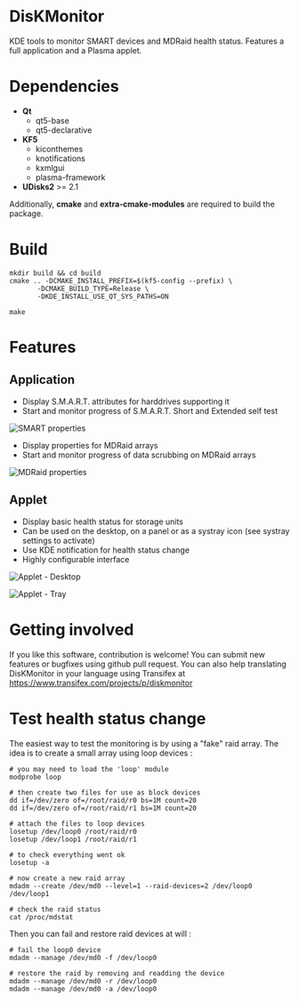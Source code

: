 # DisKMonitor
KDE tools to monitor SMART devices and MDRaid health status. Features a full application and a Plasma applet.

# Dependencies
* **Qt**
  * qt5-base
  * qt5-declarative
* **KF5**
  * kiconthemes
  * knotifications
  * kxmlgui
  * plasma-framework
* **UDisks2** >= 2.1

Additionally, **cmake** and **extra-cmake-modules** are required to build the package. 

# Build
    mkdir build && cd build
    cmake .. -DCMAKE_INSTALL_PREFIX=$(kf5-config --prefix) \
           -DCMAKE_BUILD_TYPE=Release \
           -DKDE_INSTALL_USE_QT_SYS_PATHS=ON

    make

# Features

## Application

- Display S.M.A.R.T. attributes for harddrives supporting it
- Start and monitor progress of S.M.A.R.T. Short and Extended self test 

![SMART properties](https://github.com/papylhomme/diskmonitor/blob/gh-pages/screenshots/screenshot2.png)

- Display properties for MDRaid arrays
- Start and monitor progress of data scrubbing on MDRaid arrays

![MDRaid properties](https://github.com/papylhomme/diskmonitor/blob/gh-pages/screenshots/screenshot1.png)

## Applet

- Display basic health status for storage units
- Can be used on the desktop, on a panel or as a systray icon (see systray settings to activate)
- Use KDE notification for health status change
- Highly configurable interface

![Applet - Desktop](https://github.com/papylhomme/diskmonitor/blob/gh-pages/screenshots/applet1.png)

![Applet - Tray](https://github.com/papylhomme/diskmonitor/blob/gh-pages/screenshots/applet2.png)

# Getting involved

If you like this software, contribution is welcome! You can submit new features or bugfixes using github pull request. You can also help translating DisKMonitor in your language using Transifex at https://www.transifex.com/projects/p/diskmonitor

# Test health status change

The easiest way to test the monitoring is by using a "fake" raid array. The idea is to create a small array
using loop devices :

```
# you may need to load the 'loop' module
modprobe loop

# then create two files for use as block devices
dd if=/dev/zero of=/root/raid/r0 bs=1M count=20
dd if=/dev/zero of=/root/raid/r1 bs=1M count=20

# attach the files to loop devices
losetup /dev/loop0 /root/raid/r0
losetup /dev/loop1 /root/raid/r1

# to check everything went ok
losetup -a

# now create a new raid array
mdadm --create /dev/md0 --level=1 --raid-devices=2 /dev/loop0 /dev/loop1

# check the raid status
cat /proc/mdstat
```

Then you can fail and restore raid devices at will :
```
# fail the loop0 device
mdadm --manage /dev/md0 -f /dev/loop0

# restore the raid by removing and readding the device
mdadm --manage /dev/md0 -r /dev/loop0
mdadm --manage /dev/md0 -a /dev/loop0
```
